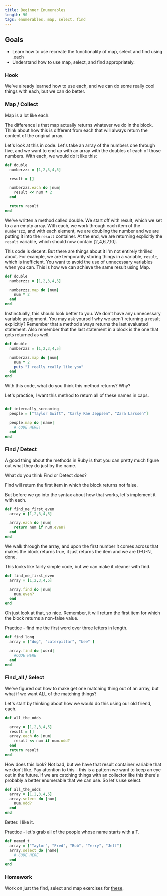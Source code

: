 ```yaml
---
title: Beginner Enumerables
length: 90
tags: enumerables, map, select, find
---
```


## Goals

* Learn how to use recreate the functionality of map, select and find
using .each
* Understand how to use map, select, and find appropriately.

### Hook

We've already learned how to use each, and we can do some really cool
things with each, but we can do better.

### Map / Collect

Map is a lot like each.

The difference is that map actually returns whatever we do in the block. Think about how this is different from each that will always return the content of the original array.

Let's look at this in code. Let's take an array of the numbers one through five, and we want to end up with an array with the doubles of each of those numbers. With each, we would do it like this:

```ruby
def double
  numberzzz = [1,2,3,4,5]

  result = []

  numberzzz.each do |num|
    result << num * 2
  end

  return result
end
```

We've written a method called double. We start off with result, which we set to a an empty array. With each, we work through each item of the `numberzzz`, and with each element, we are doubling the number and we are putting it into the `result` container. At the end, we are returning explicitly the `result` variable, which should now contain [2,4,6,7,10].

This code is decent. But there are things about it I'm not entirely thrilled about. For example, we are temporarily storing things in a variable, `result`, which is inefficient. You want to avoid the use of unnecessary variables when you can. This is how we can achieve the same result using Map.

```ruby
def double
  numberzzz = [1,2,3,4,5]

  numberzzz.map do |num|
    num * 2
  end
end
```

Instinctually, this should look better to you. We don't have any unnecessary variable assignment. You may ask yourself why we aren't returning a result explicitly? Remember that a method always returns the last evaluated statement. Also remember that the last statement in a block is the one that gets returned as well.

```ruby
def double
  numberzzz = [1,2,3,4,5]

  numberzzz.map do |num|
    num * 2
    puts "I really really like you"
  end
end
```

With this code, what do you think this method returns? Why?

Let's practice, I want this method to return all of these names in caps.

```ruby

def internally_screaming
  people = ["Taylor Swift", "Carly Rae Jeppsen", "Zara Larssen"]

  people.map do |name|
    # CODE HERE!
  end
end
```

### Find / Detect

A good thing about the methods in Ruby is that you can pretty much figure out what they do just by the name.

What do you think Find or Detect does?

Find will return the first item in which the block returns not false.

But before we go into the syntax about how that works, let's implement it with each.

```ruby
def find_me_first_even
  array = [1,2,3,4,5]

  array.each do |num|
    return num if num.even?
  end
end
```

We walk through the array, and upon the first number it comes across that makes the block returns true, it just returns the item and we are D-U-N, done.

This looks like fairly simple code, but we can make it cleaner with find.

```ruby
def find_me_first_even
  array = [1,2,3,4,5]

  array.find do |num|
    num.even?
  end
end
```

Oh just look at that, so nice. Remember, it will return the first item for which the block returns a non-false value.

Practice - find me the first word over three letters in length.

```ruby
def find_long
  array = ["dog", "caterpillar", "bee" ]

  array.find do |word|
    #CODE HERE
  end
end
```

### Find_all / Select

We've figured out how to make get one matching thing out of an array, but what if we want ALL of the matching things?

Let's start by thinking about how we would do this using our old friend, each.

```ruby
def all_the_odds

  array = [1,2,3,4,5]
  result = []
  array.each do |num|
    result << num if num.odd?
  end
  return result
end
```

How does this look? Not bad, but we have that result container variable that we don't like. Pay attention to this - this is a pattern we want to keep an eye out in the future. If we are catching things with an collector like this there's probably a better enumerable that we can use. So let's use select.

```ruby
def all_the_odds
  array = [1,2,3,4,5]
  array.select do |num|
    num.odd?
  end
end
```

Better. I like it.

Practice - let's grab all of the people whose name starts with a T.

```ruby
def named_t
  array = ["Taylor", "Fred", "Bob", "Terry", "Jeff"]
  array.select do |name|
    # CODE HERE
  end
end
```

### Homework

Work on just the find, select and map exercises for [these](https://github.com/turingschool/enums-exercises).
